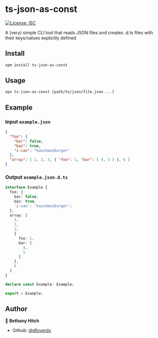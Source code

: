 # ts-json-as-const
[![License: ISC](https://img.shields.io/badge/License-ISC-yellow.svg)](#)

A (very) simple CLI tool that reads JSON files and creates .d.ts files with their keys/values explicitly defined

## Install

```sh
npm install ts-json-as-const
```

## Usage

```sh
npx ts-json-as-const [path/to/json/file.json ...]
```

## Example

### Input `example.json`
```json
{
  "foo": {
    "bar": false,
    "baz": true,
    "i-can": "hascheezburger"
  },
  "array": [ 1, 2, 3, { "foo": 1, "bar": [ 4, 5 ] }, 6 ]
}
```

### Output `example.json.d.ts`
```ts
interface Example {
  foo: {
    bar: false,
    baz: true,
    'i-can': 'hascheezburger';
  },
  array: [
    1,
    2,
    3,
    {
      foo: 1,
      bar: [
        4,
        5
      ]
    },
    6
  ]
}

declare const Example: Example;

export = Example;
```

## Author

👤 **Bethany Hitch**

* Github: [@dfoverdx](https://github.com/dfoverdx)
